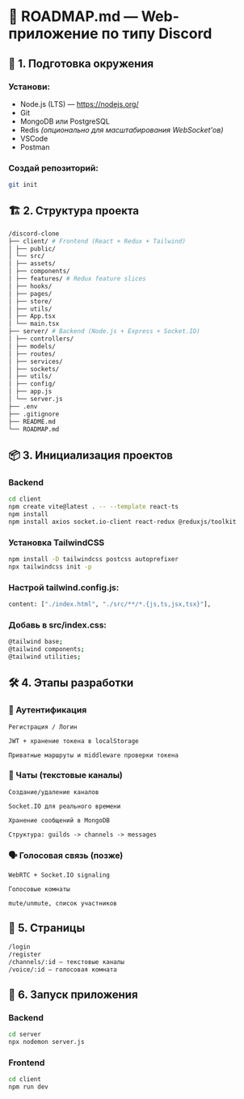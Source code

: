 # 📍 ROADMAP.md — Web-приложение по типу Discord

## 🔧 1. Подготовка окружения

### Установи:

- Node.js (LTS) — https://nodejs.org/
- Git
- MongoDB или PostgreSQL
- Redis _(опционально для масштабирования WebSocket'ов)_
- VSCode
- Postman

### Создай репозиторий:

```bash
git init
```

## 🏗️ 2. Структура проекта

```bash
/discord-clone
├── client/ # Frontend (React + Redux + Tailwind)
│ ├── public/
│ └── src/
│ ├── assets/
│ ├── components/
│ ├── features/ # Redux feature slices
│ ├── hooks/
│ ├── pages/
│ ├── store/
│ ├── utils/
│ ├── App.tsx
│ └── main.tsx
├── server/ # Backend (Node.js + Express + Socket.IO)
│ ├── controllers/
│ ├── models/
│ ├── routes/
│ ├── services/
│ ├── sockets/
│ ├── utils/
│ ├── config/
│ ├── app.js
│ └── server.js
├── .env
├── .gitignore
├── README.md
└── ROADMAP.md
```

## 📦 3. Инициализация проектов

### Backend

```bash
cd client
npm create vite@latest . -- --template react-ts
npm install
npm install axios socket.io-client react-redux @reduxjs/toolkit
```

### Установка TailwindCSS

```bash
npm install -D tailwindcss postcss autoprefixer
npx tailwindcss init -p
```

### Настрой tailwind.config.js:

```bash
content: ["./index.html", "./src/**/*.{js,ts,jsx,tsx}"],
```

### Добавь в src/index.css:

```bash
@tailwind base;
@tailwind components;
@tailwind utilities;
```

## 🛠️ 4. Этапы разработки

### 🔐 Аутентификация

    Регистрация / Логин

    JWT + хранение токена в localStorage

    Приватные маршруты и middleware проверки токена

### 💬 Чаты (текстовые каналы)

    Создание/удаление каналов

    Socket.IO для реального времени

    Хранение сообщений в MongoDB

    Структура: guilds -> channels -> messages

### 🗣️ Голосовая связь (позже)

    WebRTC + Socket.IO signaling

    Голосовые комнаты

    mute/unmute, список участников

## 🧱 5. Страницы

```bash
/login
/register
/channels/:id — текстовые каналы
/voice/:id — голосовая комната
```

## 🚀 6. Запуск приложения

### Backend

```bash
cd server
npx nodemon server.js
```

### Frontend

```bash
cd client
npm run dev
```
